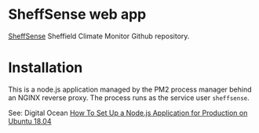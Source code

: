 # SheffSense web app

[SheffSense](https://github.com/dambem/ClimateMonitorV2) Sheffield Climate Monitor Github repository.

# Installation

This is a node.js application managed by the PM2 process manager behind an NGINX reverse proxy. The process runs as the service user `sheffsense`.

See: Digital Ocean [How To Set Up a Node.js Application for Production on Ubuntu 18.04](https://www.digitalocean.com/community/tutorials/how-to-set-up-a-node-js-application-for-production-on-ubuntu-18-04)